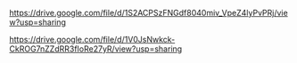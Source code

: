 https://drive.google.com/file/d/1S2ACPSzFNGdf8040miv_VpeZ4lyPvPRj/view?usp=sharing

https://drive.google.com/file/d/1V0JsNwkck-CkROG7nZZdRR3fIoRe27yR/view?usp=sharing
